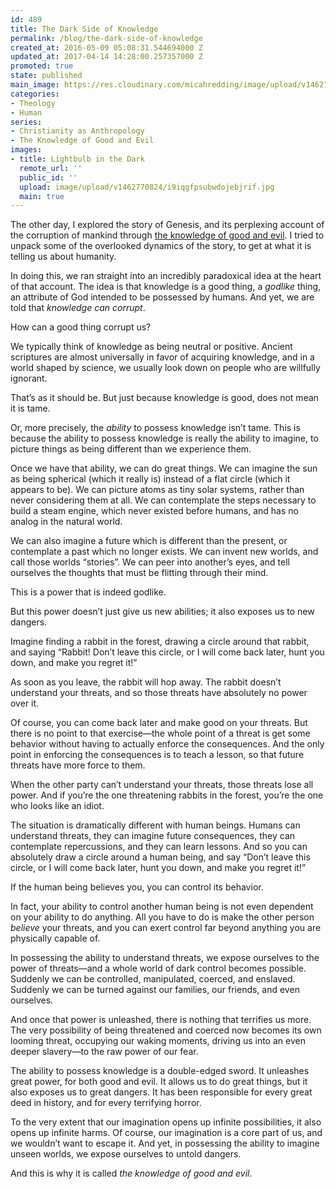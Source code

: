 ```yaml
---
id: 489
title: The Dark Side of Knowledge
permalink: /blog/the-dark-side-of-knowledge
created_at: 2016-05-09 05:08:31.544694000 Z
updated_at: 2017-04-14 14:28:00.257357000 Z
promoted: true
state: published
main_image: https://res.cloudinary.com/micahredding/image/upload/v1462770824/i9iqgfpsubwdojebjrif.jpg
categories:
- Theology
- Human
series:
- Christianity as Anthropology
- The Knowledge of Good and Evil
images:
- title: Lightbulb in the Dark
  remote_url: ''
  public_id: ''
  upload: image/upload/v1462770824/i9iqgfpsubwdojebjrif.jpg
  main: true
---
```

The other day, I explored the story of Genesis, and its perplexing account of the corruption of mankind through [the knowledge of good and evil](http://micahredding.com/blog/the-tree-of-the-knowledge-of-good-and-evil). I tried to unpack some of the overlooked dynamics of the story, to get at what it is telling us about humanity. 

In doing this, we ran straight into an incredibly paradoxical idea at the heart of that account. The idea is that knowledge is a good thing, a *godlike* thing, an attribute of God intended to be possessed by humans. And yet, we are told that *knowledge can corrupt*. 

How can a good thing corrupt us?

We typically think of knowledge as being neutral or positive. Ancient scriptures are almost universally in favor of acquiring knowledge, and in a world shaped by science, we usually look down on people who are willfully ignorant.

That’s as it should be. But just because knowledge is good, does not mean it is tame.

Or, more precisely, the *ability* to possess knowledge isn’t tame. This is because the ability to possess knowledge is really the ability to imagine, to picture things as being different than we experience them. 

Once we have that ability, we can do great things. We can imagine the sun as being spherical (which it really is) instead of a flat circle (which it appears to be). We can picture atoms as tiny solar systems, rather than never considering them at all. We can contemplate the steps necessary to build a steam engine, which never existed before humans, and has no analog in the natural world.

We can also imagine a future which is different than the present, or contemplate a past which no longer exists. We can invent new worlds, and call those worlds “stories”. We can peer into another’s eyes, and tell ourselves the thoughts that must be flitting through their mind.

This is a power that is indeed godlike.

But this power doesn’t just give us new abilities; it also exposes us to new dangers.

Imagine finding a rabbit in the forest, drawing a circle around that rabbit, and saying “Rabbit! Don’t leave this circle, or I will come back later, hunt you down, and make you regret it!”

As soon as you leave, the rabbit will hop away. The rabbit doesn’t understand your threats, and so those threats have absolutely no power over it. 

Of course, you can come back later and make good on your threats. But there is no point to that exercise—the whole point of a threat is get some behavior without having to actually enforce the consequences. And the only point in enforcing the consequences is to teach a lesson, so that future threats have more force to them. 

When the other party can’t understand your threats, those threats lose all power. And if you’re the one threatening rabbits in the forest, you’re the one who looks like an idiot. 

The situation is dramatically different with human beings. Humans can understand threats, they can imagine future consequences, they can contemplate repercussions, and they can learn lessons. And so you can absolutely draw a circle around a human being, and say “Don’t leave this circle, or I will come back later, hunt you down, and make you regret it!” 

If the human being believes you, you can control its behavior.

In fact, your ability to control another human being is not even dependent on your ability to do anything. All you have to do is make the other person *believe* your threats, and you can exert control far beyond anything you are physically capable of. 

In possessing the ability to understand threats, we expose ourselves to the power of threats—and a whole world of dark control becomes possible. Suddenly we can be controlled, manipulated, coerced, and enslaved. Suddenly we can be turned against our families, our friends, and even ourselves.

And once that power is unleashed, there is nothing that terrifies us more. The very possibility of being threatened and coerced now becomes its own looming threat, occupying our waking moments, driving us into an even deeper slavery—to the raw power of our fear.

The ability to possess knowledge is a double-edged sword. It unleashes great power, for both good and evil. It allows us to do great things, but it also exposes us to great dangers. It has been responsible for every great deed in history, and for every terrifying horror.

To the very extent that our imagination opens up infinite possibilities, it also opens up infinite harms. Of course, our imagination is a core part of us, and we wouldn’t want to escape it. And yet, in possessing the ability to imagine unseen worlds, we expose ourselves to untold dangers.

And this is why it is called *the knowledge of good and evil*.
